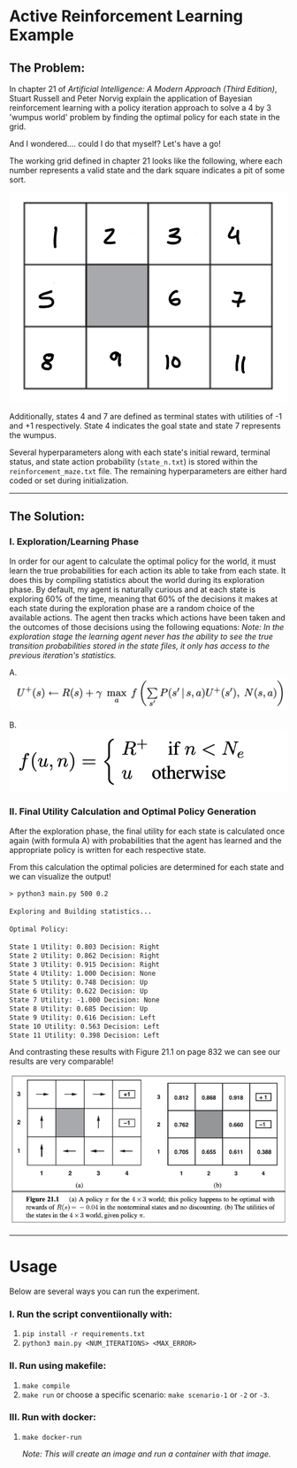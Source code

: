 # Active Reinforcement Learning Example
## The Problem:
In chapter 21 of *Artificial Intelligence: A Modern Approach (Third Edition)*, Stuart Russell and Peter Norvig explain the application of Bayesian reinforcement learning with a policy iteration approach to solve a 4 by 3 'wumpus world' problem by finding the optimal policy for each state in the grid.

And I wondered.... could I do that myself? Let's have a go!

The working grid defined in chapter 21 looks like the following, where each number represents a valid state and the dark square indicates a pit of some sort.

![](images/maze_rep.png)

Additionally, states 4 and 7 are defined as terminal states with utilities of -1 and +1 respectively. State 4 indicates the goal state and state 7 represents the wumpus.

Several hyperparameters along with each state's initial reward, terminal status, and state action probability (```state_n.txt```) is stored within the ```reinforcement_maze.txt``` file. The remaining hyperparameters are either hard coded or set during initialization.
***
## The Solution:
### **I. Exploration/Learning Phase**
In order for our agent to calculate the optimal policy for the world, it must learn the true probabilities for each action its able to take from each state. 
It does this by compiling statistics about the world during its exploration phase.
By default, my agent is naturally curious and at each state is exploring 60% of the time, meaning that 60% of the decisions it makes at each state during the exploration phase are a random choice of the available actions. 
The agent then tracks which actions have been taken and the outcomes of those decisions using the following equations:
*Note: In the exploration stage the learning agent never has the ability to see the true transition probabilities stored in the state files, it only has access to the previous iteration's statistics.*

A.![](images/util_update.png)

B.![](images/exit_cond.png)

### **II. Final Utility Calculation and Optimal Policy Generation**

After the exploration phase, the final utility for each state is calculated once again (with formula A) with probabilities that the agent has learned and the appropriate policy is written for each respective state.

From this calculation the optimal policies are determined for each state and we can visualize the output!

```
> python3 main.py 500 0.2
 
Exploring and Building statistics...
 
Optimal Policy: 
 
State 1 Utility: 0.803 Decision: Right
State 2 Utility: 0.862 Decision: Right
State 3 Utility: 0.915 Decision: Right
State 4 Utility: 1.000 Decision: None
State 5 Utility: 0.748 Decision: Up
State 6 Utility: 0.622 Decision: Up
State 7 Utility: -1.000 Decision: None
State 8 Utility: 0.685 Decision: Up
State 9 Utility: 0.616 Decision: Left
State 10 Utility: 0.563 Decision: Left
State 11 Utility: 0.398 Decision: Left
```

And contrasting these results with Figure 21.1 on page 832 we can see our results are very comparable!

![](images/fig211.png)

***

# Usage
Below are several ways you can run the experiment.

### **I. Run the script conventiionally with:**
1. ```pip install -r requirements.txt```
2. ```python3 main.py <NUM_ITERATIONS> <MAX_ERROR>```
	
### **II. Run using makefile:**
1. ```make compile```
2. ```make run``` or choose a specific scenario: ```make scenario-1``` or ```-2``` or ```-3```.


	
### **III. Run with docker:**
1. ```make docker-run```

	*Note: This will create an image and run a container with that image.*
	
